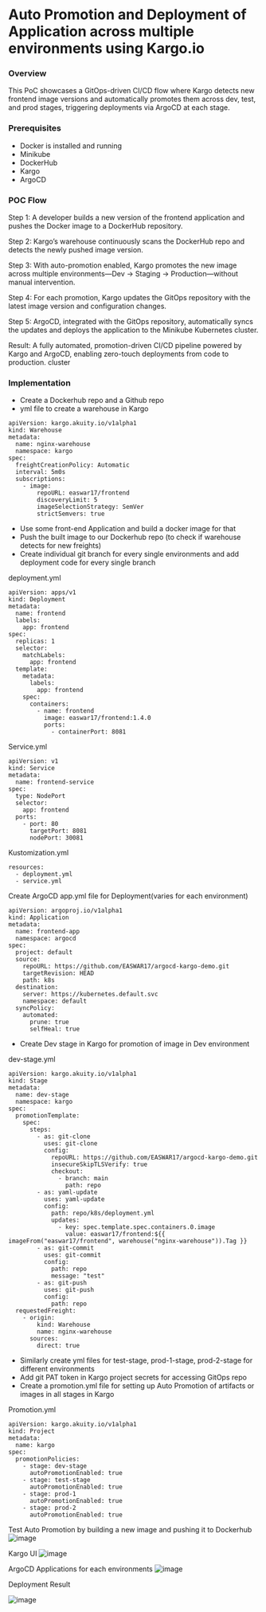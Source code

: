 # Auto Promotion and Deployment of Application across multiple environments using Kargo.io

### Overview
This PoC showcases a GitOps-driven CI/CD flow where Kargo detects new frontend image versions and automatically promotes them across dev, test, and prod stages, triggering deployments via ArgoCD at each stage.

### Prerequisites 
- Docker is installed and running
- Minikube
- DockerHub
- Kargo
- ArgoCD

### POC Flow
Step 1:
A developer builds a new version of the frontend application and pushes the Docker image to a DockerHub repository.

Step 2:
Kargo’s warehouse continuously scans the DockerHub repo and detects the newly pushed image version.

Step 3:
With auto-promotion enabled, Kargo promotes the new image across multiple environments—Dev → Staging → Production—without manual intervention.

Step 4:
For each promotion, Kargo updates the GitOps repository with the latest image version and configuration changes.

Step 5:
ArgoCD, integrated with the GitOps repository, automatically syncs the updates and deploys the application to the Minikube Kubernetes cluster.

Result:
A fully automated, promotion-driven CI/CD pipeline powered by Kargo and ArgoCD, enabling zero-touch deployments from code to production. cluster 

### Implementation
- Create a Dockerhub repo and a Github repo
- yml file to create a warehouse in Kargo
```
apiVersion: kargo.akuity.io/v1alpha1
kind: Warehouse
metadata:
  name: nginx-warehouse
  namespace: kargo
spec:
  freightCreationPolicy: Automatic
  interval: 5m0s
  subscriptions:
    - image:
        repoURL: easwar17/frontend
        discoveryLimit: 5
        imageSelectionStrategy: SemVer
        strictSemvers: true
```

- Use some front-end Application and build a docker image for that
- Push the built image to our Dockerhub repo (to check if warehouse detects for new freights)
- Create individual git branch for every single environments and add deployment code for every single branch

deployment.yml
```
apiVersion: apps/v1
kind: Deployment
metadata:
  name: frontend
  labels:
    app: frontend
spec:
  replicas: 1
  selector:
    matchLabels:
      app: frontend
  template:
    metadata:
      labels:
        app: frontend
    spec:
      containers:
        - name: frontend
          image: easwar17/frontend:1.4.0
          ports:
            - containerPort: 8081
```
Service.yml
```
apiVersion: v1
kind: Service
metadata:
  name: frontend-service
spec:
  type: NodePort
  selector:
    app: frontend
  ports:
    - port: 80
      targetPort: 8081
      nodePort: 30081
```
Kustomization.yml
```
resources:
  - deployment.yml
  - service.yml
 ```

Create ArgoCD app.yml file for Deployment(varies for each environment)

```
apiVersion: argoproj.io/v1alpha1
kind: Application
metadata:
  name: frontend-app
  namespace: argocd
spec:
  project: default
  source:
    repoURL: https://github.com/EASWAR17/argocd-kargo-demo.git
    targetRevision: HEAD
    path: k8s
  destination:
    server: https://kubernetes.default.svc
    namespace: default
  syncPolicy:
    automated:
      prune: true
      selfHeal: true
 ```

- Create Dev stage in Kargo for promotion of image in Dev environment

dev-stage.yml
```
apiVersion: kargo.akuity.io/v1alpha1
kind: Stage
metadata:
  name: dev-stage
  namespace: kargo
spec:
  promotionTemplate:
    spec:
      steps:
        - as: git-clone
          uses: git-clone
          config:
            repoURL: https://github.com/EASWAR17/argocd-kargo-demo.git
            insecureSkipTLSVerify: true
            checkout:
              - branch: main
                path: repo
        - as: yaml-update
          uses: yaml-update
          config:
            path: repo/k8s/deployment.yml
            updates:
              - key: spec.template.spec.containers.0.image
                value: easwar17/frontend:${{ imageFrom("easwar17/frontend", warehouse("nginx-warehouse")).Tag }}
        - as: git-commit
          uses: git-commit
          config:
            path: repo
            message: "test"
        - as: git-push
          uses: git-push
          config:
            path: repo
  requestedFreight:
    - origin:
        kind: Warehouse
        name: nginx-warehouse
      sources:
        direct: true
 ```

- Similarly create yml files for test-stage, prod-1-stage, prod-2-stage for different environments 
- Add git PAT token in Kargo project secrets for accessing GitOps repo
- Create a promotion.yml file for setting up Auto Promotion of artifacts or images in all stages in Kargo

Promotion.yml
```
apiVersion: kargo.akuity.io/v1alpha1
kind: Project
metadata:
  name: kargo
spec:
  promotionPolicies:
    - stage: dev-stage
      autoPromotionEnabled: true
    - stage: test-stage
      autoPromotionEnabled: true
    - stage: prod-1
      autoPromotionEnabled: true
    - stage: prod-2
      autoPromotionEnabled: true
``` 

Test Auto Promotion by building a new image and pushing it to Dockerhub
![image](https://github.com/user-attachments/assets/50973a64-eb8e-4817-bf5a-fc950a6bdcc4)

 
Kargo UI
![image](https://github.com/user-attachments/assets/8ce99389-ee36-49f0-87f0-be5e6f7df1f8)
 

ArgoCD Applications for each environments
![image](https://github.com/user-attachments/assets/7d64e204-dc9b-44c3-8081-2bd3ca8173ba)

 
Deployment Result

![image](https://github.com/user-attachments/assets/41ad48fa-9dc7-4d55-adfd-47ac4b8d11e5)

